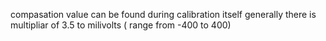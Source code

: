 compasation value can be found during calibration itself generally there is multipliar of 3.5 to milivolts ( range from -400 to 400)
